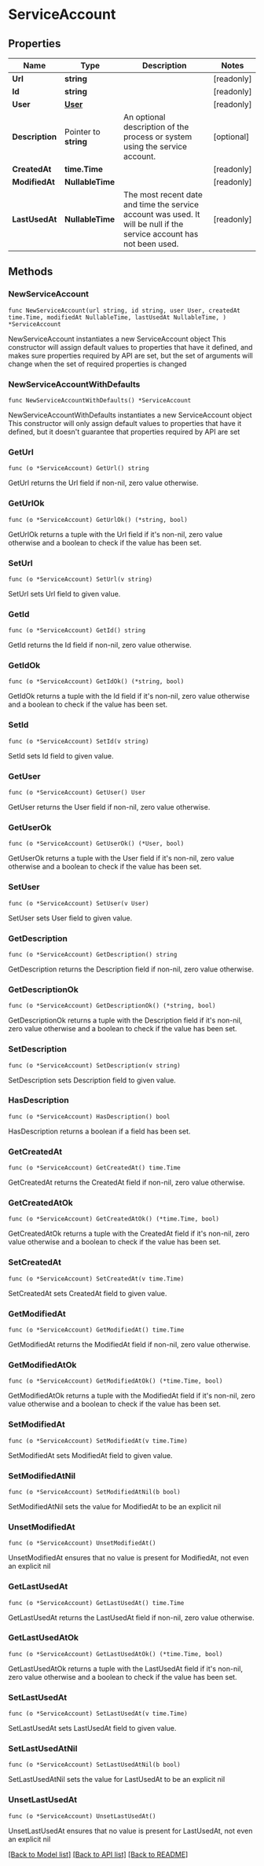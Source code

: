 # ServiceAccount

## Properties

Name | Type | Description | Notes
------------ | ------------- | ------------- | -------------
**Url** | **string** |  | [readonly] 
**Id** | **string** |  | [readonly] 
**User** | [**User**](User.md) |  | [readonly] 
**Description** | Pointer to **string** | An optional description of the process or system using the service account. | [optional] 
**CreatedAt** | **time.Time** |  | [readonly] 
**ModifiedAt** | **NullableTime** |  | [readonly] 
**LastUsedAt** | **NullableTime** | The most recent date and time the service account was used.  It will be null if the service account has not been used. | [readonly] 

## Methods

### NewServiceAccount

`func NewServiceAccount(url string, id string, user User, createdAt time.Time, modifiedAt NullableTime, lastUsedAt NullableTime, ) *ServiceAccount`

NewServiceAccount instantiates a new ServiceAccount object
This constructor will assign default values to properties that have it defined,
and makes sure properties required by API are set, but the set of arguments
will change when the set of required properties is changed

### NewServiceAccountWithDefaults

`func NewServiceAccountWithDefaults() *ServiceAccount`

NewServiceAccountWithDefaults instantiates a new ServiceAccount object
This constructor will only assign default values to properties that have it defined,
but it doesn't guarantee that properties required by API are set

### GetUrl

`func (o *ServiceAccount) GetUrl() string`

GetUrl returns the Url field if non-nil, zero value otherwise.

### GetUrlOk

`func (o *ServiceAccount) GetUrlOk() (*string, bool)`

GetUrlOk returns a tuple with the Url field if it's non-nil, zero value otherwise
and a boolean to check if the value has been set.

### SetUrl

`func (o *ServiceAccount) SetUrl(v string)`

SetUrl sets Url field to given value.


### GetId

`func (o *ServiceAccount) GetId() string`

GetId returns the Id field if non-nil, zero value otherwise.

### GetIdOk

`func (o *ServiceAccount) GetIdOk() (*string, bool)`

GetIdOk returns a tuple with the Id field if it's non-nil, zero value otherwise
and a boolean to check if the value has been set.

### SetId

`func (o *ServiceAccount) SetId(v string)`

SetId sets Id field to given value.


### GetUser

`func (o *ServiceAccount) GetUser() User`

GetUser returns the User field if non-nil, zero value otherwise.

### GetUserOk

`func (o *ServiceAccount) GetUserOk() (*User, bool)`

GetUserOk returns a tuple with the User field if it's non-nil, zero value otherwise
and a boolean to check if the value has been set.

### SetUser

`func (o *ServiceAccount) SetUser(v User)`

SetUser sets User field to given value.


### GetDescription

`func (o *ServiceAccount) GetDescription() string`

GetDescription returns the Description field if non-nil, zero value otherwise.

### GetDescriptionOk

`func (o *ServiceAccount) GetDescriptionOk() (*string, bool)`

GetDescriptionOk returns a tuple with the Description field if it's non-nil, zero value otherwise
and a boolean to check if the value has been set.

### SetDescription

`func (o *ServiceAccount) SetDescription(v string)`

SetDescription sets Description field to given value.

### HasDescription

`func (o *ServiceAccount) HasDescription() bool`

HasDescription returns a boolean if a field has been set.

### GetCreatedAt

`func (o *ServiceAccount) GetCreatedAt() time.Time`

GetCreatedAt returns the CreatedAt field if non-nil, zero value otherwise.

### GetCreatedAtOk

`func (o *ServiceAccount) GetCreatedAtOk() (*time.Time, bool)`

GetCreatedAtOk returns a tuple with the CreatedAt field if it's non-nil, zero value otherwise
and a boolean to check if the value has been set.

### SetCreatedAt

`func (o *ServiceAccount) SetCreatedAt(v time.Time)`

SetCreatedAt sets CreatedAt field to given value.


### GetModifiedAt

`func (o *ServiceAccount) GetModifiedAt() time.Time`

GetModifiedAt returns the ModifiedAt field if non-nil, zero value otherwise.

### GetModifiedAtOk

`func (o *ServiceAccount) GetModifiedAtOk() (*time.Time, bool)`

GetModifiedAtOk returns a tuple with the ModifiedAt field if it's non-nil, zero value otherwise
and a boolean to check if the value has been set.

### SetModifiedAt

`func (o *ServiceAccount) SetModifiedAt(v time.Time)`

SetModifiedAt sets ModifiedAt field to given value.


### SetModifiedAtNil

`func (o *ServiceAccount) SetModifiedAtNil(b bool)`

 SetModifiedAtNil sets the value for ModifiedAt to be an explicit nil

### UnsetModifiedAt
`func (o *ServiceAccount) UnsetModifiedAt()`

UnsetModifiedAt ensures that no value is present for ModifiedAt, not even an explicit nil
### GetLastUsedAt

`func (o *ServiceAccount) GetLastUsedAt() time.Time`

GetLastUsedAt returns the LastUsedAt field if non-nil, zero value otherwise.

### GetLastUsedAtOk

`func (o *ServiceAccount) GetLastUsedAtOk() (*time.Time, bool)`

GetLastUsedAtOk returns a tuple with the LastUsedAt field if it's non-nil, zero value otherwise
and a boolean to check if the value has been set.

### SetLastUsedAt

`func (o *ServiceAccount) SetLastUsedAt(v time.Time)`

SetLastUsedAt sets LastUsedAt field to given value.


### SetLastUsedAtNil

`func (o *ServiceAccount) SetLastUsedAtNil(b bool)`

 SetLastUsedAtNil sets the value for LastUsedAt to be an explicit nil

### UnsetLastUsedAt
`func (o *ServiceAccount) UnsetLastUsedAt()`

UnsetLastUsedAt ensures that no value is present for LastUsedAt, not even an explicit nil

[[Back to Model list]](../README.md#documentation-for-models) [[Back to API list]](../README.md#documentation-for-api-endpoints) [[Back to README]](../README.md)


